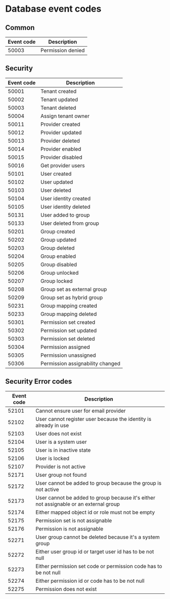 # Database event codes 


## Common

| Event code  | Description |
| ------------- | ------------- |
| 50003  | Permission denied  |


## Security

| Event code  | Description |
| ------------- | ------------- |
| 50001  | Tenant created  |
| 50002  | Tenant updated  |
| 50003  | Tenant deleted  |
| 50004  | Assign tenant owner  |
| 50011  | Provider created |
| 50012  | Provider updated  |
| 50013  | Provider deleted  |
| 50014  | Provider enabled |
| 50015  | Provider disabled |
| 50016  | Get provider users |
| 50101  | User created  |
| 50102  | User updated  |
| 50103  | User deleted  |
| 50104  | User identity created  |
| 50105  | User identity deleted  |
| 50131  | User added to group  |
| 50133  | User deleted from group  |
| 50201  | Group created  |
| 50202  | Group updated  |
| 50203  | Group deleted  |
| 50204  | Group enabled  |
| 50205  | Group disabled  |
| 50206  | Group unlocked  |
| 50207  | Group locked  |
| 50208  | Group set as external group  |
| 50209  | Group set as hybrid group |
| 50231  | Group mapping created  |
| 50233  | Group mapping deleted  |
| 50301  | Permission set created |
| 50302  | Permission set updated |
| 50303  | Permission set deleted |
| 50304  | Permission assigned |
| 50305  | Permission unassigned |
| 50306  | Permission assignability changed |


## Security Error codes
| Event code  | Description |
| ------------- | ------------- |
| 52101  | Cannot ensure user for email provider |
| 52102  | User cannot register user because the identity is already in use  |
| 52103  | User does not exist  |
| 52104  | User is a system user  |
| 52105  | User is in inactive state  |
| 52106  | User is locked  |
| 52107  | Provider is not active |
| 52171  | User group not found  |
| 52172  | User cannot be added to group because the group is not active  |
| 52173  | User cannot be added to group because it's either not assignable or an external group  |
| 52174  | Either mapped object id or role must not be empty  |
| 52175  | Permission set is not assignable  |
| 52176  | Permission is not assignable  |
| 52271  | User group cannot be deleted because it's a system group  |
| 52272  | Either user group id or target user id has to be not null  |
| 52273  | Either permission set code or permission code has to be not null  |
| 52274  | Either permission id or code has to be not null  |
| 52275  | Permission does not exist  |


